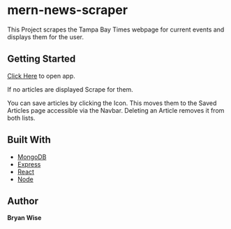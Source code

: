 # mern-news-scraper

This Project scrapes the Tampa Bay Times webpage for current events and displays them for the user.

## Getting Started

[Click Here](https://mern-web-scraper-client.onrender.com) to open app. 

If no articles are displayed Scrape for them.

You can save articles by clicking the Icon. This moves them to the Saved Articles page accessible via the Navbar. Deleting an Article removes it from both lists.

## Built With

- [MongoDB](https://www.mongodb.com/)
- [Express](https://expressjs.com/)
- [React](https://react.dev/)
- [Node](https://nodejs.org/en/)

## Author

**Bryan Wise**
